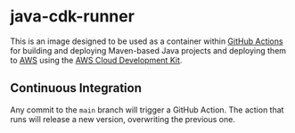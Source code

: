 # java-cdk-runner
This is an image designed to be used as a container within
[GitHub Actions](https://github.com/features/actions) for building and deploying Maven-based Java
projects and deploying them to [AWS](https://aws.amazon.com/) using the
[AWS Cloud Development Kit](https://aws.amazon.com/cdk/).

## Continuous Integration
Any commit to the `main` branch will trigger a GitHub Action. The action that runs will release a
new version, overwriting the previous one.
